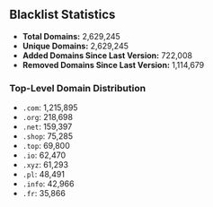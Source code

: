 ## Blacklist Statistics

- **Total Domains:** 2,629,245
- **Unique Domains:** 2,629,245
- **Added Domains Since Last Version:** 722,008
- **Removed Domains Since Last Version:** 1,114,679

### Top-Level Domain Distribution

-  `.com`: 1,215,895
-  `.org`: 218,698
-  `.net`: 159,397
-  `.shop`: 75,285
-  `.top`: 69,800
-  `.io`: 62,470
-  `.xyz`: 61,293
-  `.pl`: 48,491
-  `.info`: 42,966
-  `.fr`: 35,866
